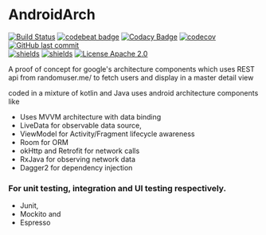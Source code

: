 # AndroidArch
[![Build Status](https://travis-ci.org/ir2pid/AndroidArch.svg?branch=master)](https://travis-ci.org/ir2pid/AndroidArch)
[![codebeat badge](https://codebeat.co/badges/68d49e3e-f69b-4b7f-b2ef-677ee44eb879)](https://codebeat.co/projects/github-com-ir2pid-androidarch-master)
[![Codacy Badge](https://api.codacy.com/project/badge/Grade/f5de87278efb4fa69d55ab3be7ba36a1)](https://www.codacy.com/app/ir2pid/AndroidArch?utm_source=github.com&amp;utm_medium=referral&amp;utm_content=ir2pid/AndroidArch&amp;utm_campaign=Badge_Grade)
[![codecov](https://codecov.io/gh/ir2pid/AndroidArch/branch/master/graph/badge.svg)](https://codecov.io/gh/ir2pid/AndroidArch)
[![GitHub last commit](https://img.shields.io/github/last-commit/ir2pid/AndroidArch.svg)](https://github.com/ir2pid/AndroidArch)
</br>
[![shields](https://img.shields.io/badge/minSdkVersion-15-yellowgreen.svg)](https://github.com/ir2pid/AndroidArch)
[![shields](https://img.shields.io/badge/targetSdkVersion-26-blue.svg)](https://github.com/ir2pid/AndroidArch)
[![License Apache 2.0](https://img.shields.io/badge/License-Apache%202.0-orange.svg?style=true)](https://github.com/ir2pid/AndroidArch)
</br>

A proof of concept for google's architecture components which uses REST api from randomuser.me/
to fetch users and display in a master detail view

coded in a mixture of kotlin and Java uses android architecture components like
- Uses MVVM architecture with data binding
- LiveData for observable data source,
- ViewModel for Activity/Fragment lifecycle awareness
- Room for ORM
- okHttp and Retrofit for network calls
- RxJava for observing network data
- Dagger2 for dependency injection

### For unit testing, integration and UI testing respectively.
- Junit,
- Mockito and
- Espresso
